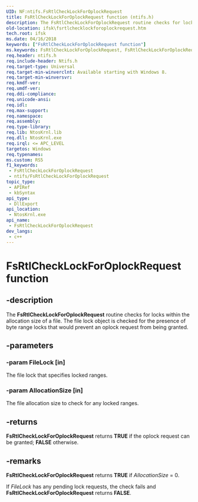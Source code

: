 ```yaml
---
UID: NF:ntifs.FsRtlCheckLockForOplockRequest
title: FsRtlCheckLockForOplockRequest function (ntifs.h)
description: The FsRtlCheckLockForOplockRequest routine checks for locks within the allocation size of a file. The file lock object is checked for the presence of byte range locks that would prevent an oplock request from being granted.
old-location: ifsk\fsrtlchecklockforoplockrequest.htm
tech.root: ifsk
ms.date: 04/16/2018
keywords: ["FsRtlCheckLockForOplockRequest function"]
ms.keywords: FsRtlCheckLockForOplockRequest, FsRtlCheckLockForOplockRequest routine [Installable File System Drivers], ifsk.fsrtlchecklockforoplockrequest, ntifs/FsRtlCheckLockForOplockRequest
req.header: ntifs.h
req.include-header: Ntifs.h
req.target-type: Universal
req.target-min-winverclnt: Available starting with Windows 8.
req.target-min-winversvr: 
req.kmdf-ver: 
req.umdf-ver: 
req.ddi-compliance: 
req.unicode-ansi: 
req.idl: 
req.max-support: 
req.namespace: 
req.assembly: 
req.type-library: 
req.lib: NtosKrnl.lib
req.dll: NtosKrnl.exe
req.irql: <= APC_LEVEL
targetos: Windows
req.typenames: 
ms.custom: RS5
f1_keywords:
 - FsRtlCheckLockForOplockRequest
 - ntifs/FsRtlCheckLockForOplockRequest
topic_type:
 - APIRef
 - kbSyntax
api_type:
 - DllExport
api_location:
 - NtosKrnl.exe
api_name:
 - FsRtlCheckLockForOplockRequest
dev_langs:
 - c++
---
```


# FsRtlCheckLockForOplockRequest function


## -description

The <b>FsRtlCheckLockForOplockRequest</b> routine checks for locks within the allocation size of a file. The file lock object is  checked for the presence of  byte range locks that would prevent an oplock request from being granted.

## -parameters

### -param FileLock [in]


The file lock that specifies locked ranges.

### -param AllocationSize [in]


The file allocation size to check for any locked ranges.

## -returns

<b>FsRtlCheckLockForOplockRequest</b> returns <b>TRUE</b> if the  oplock request can be granted;  <b> FALSE</b> otherwise.

## -remarks

<b>FsRtlCheckLockForOplockRequest</b> returns <b>TRUE</b> if <i>AllocationSize</i> = 0.

If <i>FileLock</i> has any pending lock requests, the check fails and <b>FsRtlCheckLockForOplockRequest</b> returns <b>FALSE</b>.

